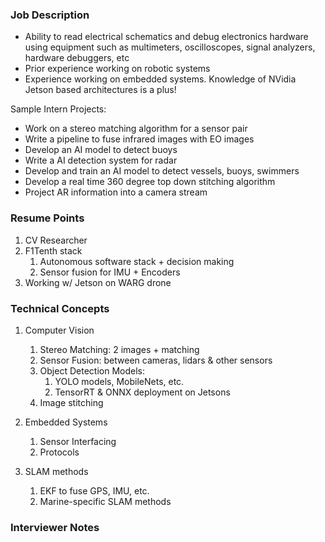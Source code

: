 ### Job Description
- Ability to read electrical schematics and debug electronics hardware using equipment such as multimeters, oscilloscopes, signal analyzers, hardware debuggers, etc
- Prior experience working on robotic systems
- Experience working on embedded systems. Knowledge of NVidia Jetson based architectures is a plus!

Sample Intern Projects:
- Work on a stereo matching algorithm for a sensor pair
- Write a pipeline to fuse infrared images with EO images
- Develop an AI model to detect buoys
- Write a AI detection system for radar
- Develop and train an AI model to detect vessels, buoys, swimmers
- Develop a real time 360 degree top down stitching algorithm
- Project AR information into a camera stream

### Resume Points
1. CV Researcher
2. F1Tenth stack
	1. Autonomous software stack + decision making
	2. Sensor fusion for IMU + Encoders 
3. Working w/ Jetson on WARG drone

### Technical Concepts
1. Computer Vision
	1. Stereo Matching: 2 images + matching
	2. Sensor Fusion: between cameras, lidars & other sensors
	3. Object Detection Models: 
		1. YOLO models, MobileNets, etc.
		2. TensorRT & ONNX deployment on Jetsons
	4. Image stitching

2. Embedded Systems
	1. Sensor Interfacing
	2. Protocols

3. SLAM methods
	1. EKF to fuse GPS, IMU, etc.
	2. Marine-specific SLAM methods
### Interviewer Notes


